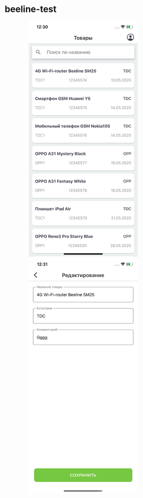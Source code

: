 # beeline-test
<p align="center">
  <img src="https://github.com/ayaulym97/beeline-test/blob/master/main.png" width="350" title="hover text">
  <img src="https://github.com/ayaulym97/beeline-test/blob/master/edit.png" width="350" alt="accessibility text">
</p>
